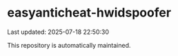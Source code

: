 # easyanticheat-hwidspoofer

Last updated: 2025-07-18 22:50:30

This repository is automatically maintained.
